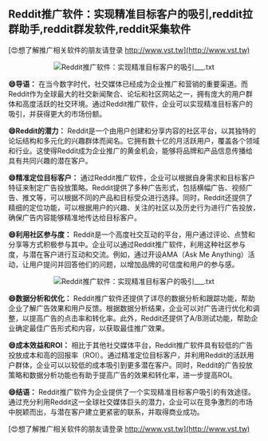 ## **Reddit推广软件：实现精准目标客户的吸引,reddit拉群助手,reddit群发软件,reddit采集软件**

[😍想了解推广相关软件的朋友请登录 http://www.vst.tw](http://www.vst.tw)

 <center><img src="https://vst.tw/MP4/tuiguang/png/6.png" alt="Reddit推广软件：实现精准目标客户的吸引___.txt"></center>

**😄导语：**
在当今数字时代，社交媒体已经成为企业推广和营销的重要渠道。而Reddit作为全球最大的社交新闻聚合、论坛和社区网站之一，拥有庞大的用户群体和高度活跃的社交环境。通过Reddit推广软件，企业可以实现精准目标客户的吸引，并获得更大的市场份额。

**😄Reddit的潜力：**
Reddit是一个由用户创建和分享内容的社区平台，以其独特的论坛结构和多元化的兴趣群体而闻名。它拥有数十亿的月活跃用户，覆盖各个领域和行业。这使得Reddit成为企业推广的黄金机会，能够将品牌和产品信息传播给具有共同兴趣的潜在客户。

**😄精准定位目标客户：**
通过Reddit推广软件，企业可以根据自身需求和目标客户特征来制定广告投放策略。Reddit提供了多种广告形式，包括横幅广告、视频广告、推文等，可以根据不同的产品和目标受众进行选择。同时，Reddit还提供了精细的定位功能，可以根据用户的兴趣、关注的社区以及历史行为进行广告投放，确保广告内容能够精准地传达给目标客户。

**😄利用社区参与度：**
Reddit是一个高度社交互动的平台，用户通过评论、点赞和分享等方式积极参与其中。企业可以通过Reddit推广软件，利用这种社区参与度，与潜在客户进行互动和交流。例如，通过开设AMA（Ask Me Anything）活动，让用户提问并回答他们的问题，以增加品牌的可信度和用户的参与感。

 <center><img src="https://vst.tw/MP4/tuiguang/png/4.png" alt="Reddit推广软件：实现精准目标客户的吸引___.txt"></center>

**😄数据分析和优化：**
Reddit推广软件还提供了详尽的数据分析和跟踪功能，帮助企业了解广告效果和用户反馈。根据数据分析结果，企业可以对广告进行优化和调整，以提高广告的点击率和转化率。此外，Reddit还提供了A/B测试功能，帮助企业确定最佳广告形式和内容，以获取最佳推广效果。

**😄成本效益和ROI：**
相比于其他社交媒体平台，Reddit推广软件具有较低的广告投放成本和高的回报率（ROI）。通过精准定位目标客户，并利用Reddit的活跃用户群体，企业可以以较低的成本吸引到更多潜在客户。同时，Reddit的广告投放策略和数据分析功能也有助于提高广告的效果和转化率，进一步提高ROI。

**😄结语：**
Reddit推广软件为企业提供了一个实现精准目标客户吸引的有效途径。通过充分利用Reddit这一全球社交媒体巨头的潜力，企业可以在竞争激烈的市场中脱颖而出，与潜在客户建立更紧密的联系，并取得商业成功。

[😍想了解推广相关软件的朋友请登录 http://www.vst.tw](http://www.vst.tw)



